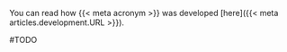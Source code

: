 You can read how {{< meta acronym >}} was developed [here]({{< meta articles.development.URL >}}).

#TODO
